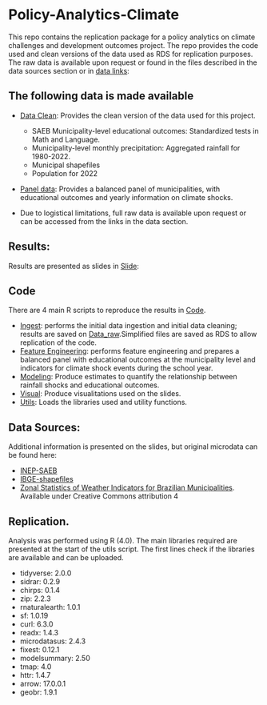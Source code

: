 # Policy-Analytics-Climate
This repo contains the replication package for a policy analytics on climate challenges and development outcomes project. The repo provides the code used and clean versions of the data used as RDS for replication purposes. The raw data is available upon request or found in the files described in the data sources section or in [data links](./Data_links/):

## The following data is made available
- [Data Clean](./Data_raw/): Provides the clean version of the data used for this project. 
    - SAEB Municipality-level educational outcomes: Standardized tests in Math and Language.
    - Municipality-level monthly precipitation: Aggregated rainfall for 1980-2022.
    - Municipal shapefiles
    - Population for 2022
       
- [Panel data](./data_processed/): Provides a balanced panel of municipalities, with educational outcomes and yearly information on climate shocks.

- Due to logistical limitations, full raw data is available upon request or can be accessed from the links in the data section.


## Results: 
Results are presented as slides in  [Slide](./docs/):

## Code 
There are 4 main R scripts to reproduce the results in  [Code](./Code/).
   - [Ingest](./Code/01_ingest_clean_BR.R): performs the initial data ingestion and initial data cleaning; results are saved on [Data_raw](./Data_raw/).Simplified files are saved as RDS to allow replication of the code.
   - [Feature Engineering](./Code/02_feature_engineering.R): performs feature engineering and prepares a balanced panel with educational outcomes at the municipality level and indicators for climate shock events during the school year.
   - [Modeling](./Code/03_modeling_BR.R): Produce estimates to quantify the relationship between rainfall shocks and educational outcomes.
   - [Visual](./Code/04_Visuals_BR.R): Produce visualitations used on the slides.
   - [Utils](./Code/99_utils_BR.R): Loads the libraries used and utility functions.

## Data Sources: 
Additional information is presented on the slides, but original microdata can be found here:
 - [INEP-SAEB](https://www.gov.br/inep/pt-br/acesso-a-informacao/dados-abertos/microdados)
 - [IBGE-shapefiles](https://www.ibge.gov.br/en/geosciences/territorial-organization/territorial-meshes/18890-municipal-mesh.html)
 - [Zonal Statistics of Weather Indicators for Brazilian Municipalities](https://zenodo.org/records/13906834). Available under Creative Commons attribution 4

## Replication. 
Analysis was performed using R (4.0).
The main libraries required are presented at the start of the utils script. The first lines check if the libraries are available and can be uploaded. 
  - tidyverse: 2.0.0        
  - sidrar: 0.2.9        
  - chirps: 0.1.4
  - zip: 2.2.3
  - rnaturalearth: 1.0.1
  - sf: 1.0.19
  - curl: 6.3.0
  - readx: 1.4.3
  - microdatasus: 2.4.3
  - fixest: 0.12.1
  - modelsummary: 2.50
  - tmap: 4.0
  - httr: 1.4.7
  - arrow: 17.0.0.1
  - geobr: 1.9.1
